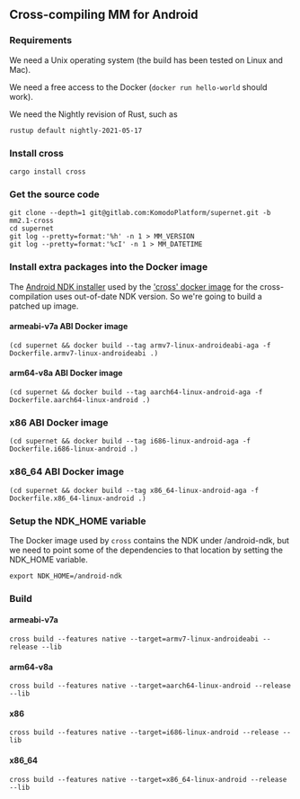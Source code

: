 ## Cross-compiling MM for Android

### Requirements

We need a Unix operating system (the build has been tested on Linux and Mac).

We need a free access to the Docker (`docker run hello-world` should work).

We need the Nightly revision of Rust, such as

    rustup default nightly-2021-05-17

### Install cross

    cargo install cross

### Get the source code

    git clone --depth=1 git@gitlab.com:KomodoPlatform/supernet.git -b mm2.1-cross
    cd supernet
    git log --pretty=format:'%h' -n 1 > MM_VERSION
    git log --pretty=format:'%cI' -n 1 > MM_DATETIME

### Install extra packages into the Docker image

The [Android NDK installer](https://github.com/rust-embedded/cross/tree/master/docker/android-ndk.sh) used by the ['cross' docker image](https://github.com/rust-embedded/cross/tree/master/docker/armv7-linux-androideabi) for the cross-compilation uses out-of-date NDK version. So we're going to build a patched up image.

#### armeabi-v7a ABI Docker image

    (cd supernet && docker build --tag armv7-linux-androideabi-aga -f Dockerfile.armv7-linux-androideabi .)

#### arm64-v8a ABI Docker image

    (cd supernet && docker build --tag aarch64-linux-android-aga -f Dockerfile.aarch64-linux-android .)

### x86 ABI Docker image

    (cd supernet && docker build --tag i686-linux-android-aga -f Dockerfile.i686-linux-android .)

### x86_64 ABI Docker image

    (cd supernet && docker build --tag x86_64-linux-android-aga -f Dockerfile.x86_64-linux-android .)

### Setup the NDK_HOME variable

The Docker image used by `cross` contains the NDK under /android-ndk,
but we need to point some of the dependencies to that location
by setting the NDK_HOME variable.

    export NDK_HOME=/android-ndk

### Build

#### armeabi-v7a

    cross build --features native --target=armv7-linux-androideabi --release --lib

#### arm64-v8a

    cross build --features native --target=aarch64-linux-android --release --lib

#### x86

    cross build --features native --target=i686-linux-android --release --lib

#### x86_64

    cross build --features native --target=x86_64-linux-android --release --lib
